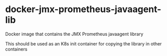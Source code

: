 # docker-jmx-prometheus-javaagent-lib
Docker image that contains the JMX Prometheus javaagent library

This should be used as an K8s init container for copying the library in other containers
